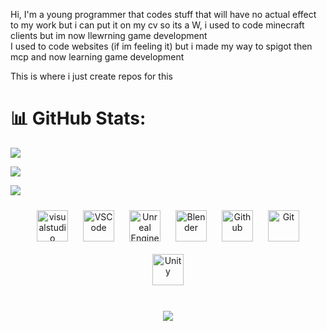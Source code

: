 Hi, I'm a young programmer that codes stuff that will have no actual effect to my work but i can put it on my cv so its a W, i used to code minecraft clients but im now llewrning game development
<br>
I used to code websites (if im feeling it) but i made my way to spigot then mcp and now learning game development

This is where i just create repos for this

# 📊 GitHub Stats:

![](https://github-readme-stats.vercel.app/api?username=somerandomguythatneedshelp&theme=tokyonight&hide_border=false&include_all_commits=true&count_private=true)

![](https://github-readme-stats.vercel.app/api/top-langs/?username=somerandomguythatneedshelp&theme=tokyonight&hide_border=false&include_all_commits=true&count_private=true&layout=compact)

[![](https://visitcount.itsvg.in/api?id=somerandomguythatneedshelp&label=Profile%20Views&color=12&icon=3&pretty=true)](https://visitcount.itsvg.in)

<td valign="top" width="33%">


<div align="center">  
<a href="https://visualstudio.com/" target="_blank"><img style="margin: 10px" src="https://skillicons.dev/icons?i=visualstudio" alt="visualstudio" height="50" /></a>  
<a href="https://code.visualstudio.com/" target="_blank"><img style="margin: 10px" src="https://skillicons.dev/icons?i=vscode" alt="VSCode" height="50" /></a>  
<a href="https://www.unrealengine.com/" target="_blank"><img style="margin: 10px" src="https://skillicons.dev/icons?i=unreal" alt="Unreal Engine" height="50" /></a>  <a href="https://blender.com/" target="_blank"><img style="margin: 10px" src="https://skillicons.dev/icons?i=blender" alt="Blender" height="50" /></a>  
<a href="https://github.com/" target="_blank"><img style="margin: 10px" src="https://skillicons.dev/icons?i=github" alt="Github" height="50" /></a>  
<a href="https://github.com/" target="_blank"><img style="margin: 10px" src="https://skillicons.dev/icons?i=git" alt="Git" height="50" /></a>  
<a href="https://unity.com" target="_blank"><img style="margin: 10px" src="https://skillicons.dev/icons?i=unity" alt="Unity" height="50" /></a>  
</div>

</td></tr></table>  

<br>

<div align="center">  

  
  
<a href="https://github.com/somerandomguythatneedshelp"><img src="https://quotes-github-readme.vercel.app/api?type=vertical&theme=dark&author=milkinabag&quote=Last%20Time%20I%20Let%20Someone%20Cook%20They%20Burned%20The%20House" /></a>
</div>
